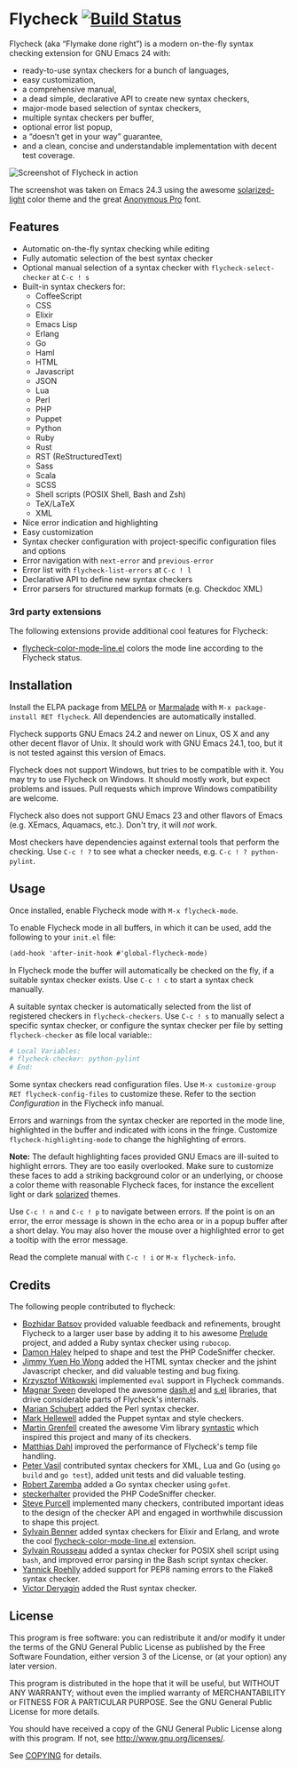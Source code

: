 Flycheck [![Build Status](https://travis-ci.org/lunaryorn/flycheck.png?branch=master)](https://travis-ci.org/lunaryorn/flycheck)
========

Flycheck (aka “Flymake done right”) is a modern on-the-fly syntax checking
extension for GNU Emacs 24 with:

- ready-to-use syntax checkers for a bunch of languages,
- easy customization,
- a comprehensive manual,
- a dead simple, declarative API to create new syntax checkers,
- major-mode based selection of syntax checkers,
- multiple syntax checkers per buffer,
- optional error list popup,
- a “doesn’t get in your way” guarantee,
- and a clean, concise and understandable implementation with decent test
  coverage.

![Screenshot of Flycheck in action](https://github.com/lunaryorn/flycheck/raw/master/doc/screenshot.png)

The screenshot was taken on Emacs 24.3 using the awesome [solarized-light][]
color theme and the great [Anonymous Pro][anon-pro] font.


Features
--------

- Automatic on-the-fly syntax checking while editing
- Fully automatic selection of the best syntax checker
- Optional manual selection of a syntax checker with `flycheck-select-checker`
  at `C-c ! s`
- Built-in syntax checkers for:
  - CoffeeScript
  - CSS
  - Elixir
  - Emacs Lisp
  - Erlang
  - Go
  - Haml
  - HTML
  - Javascript
  - JSON
  - Lua
  - Perl
  - PHP
  - Puppet
  - Python
  - Ruby
  - Rust
  - RST (ReStructuredText)
  - Sass
  - Scala
  - SCSS
  - Shell scripts (POSIX Shell, Bash and Zsh)
  - TeX/LaTeX
  - XML
- Nice error indication and highlighting
- Easy customization
- Syntax checker configuration with project-specific configuration files and
  options
- Error navigation with `next-error` and `previous-error`
- Error list with `flycheck-list-errors` at `C-c ! l`
- Declarative API to define new syntax checkers
- Error parsers for structured markup formats (e.g. Checkdoc XML)

### 3rd party extensions

The following extensions provide additional cool features for Flycheck:

- [flycheck-color-mode-line.el][] colors the mode line according to the Flycheck
  status.


Installation
------------

Install the ELPA package from [MELPA][] or [Marmalade][] with `M-x
package-install RET flycheck`.  All dependencies are automatically installed.

Flycheck supports GNU Emacs 24.2 and newer on Linux, OS X and any other decent
flavor of Unix.  It should work with GNU Emacs 24.1, too, but it is not tested
against this version of Emacs.

Flycheck does not support Windows, but tries to be compatible with it.  You may
try to use Flycheck on Windows.  It should mostly work, but expect problems and
issues.  Pull requests which improve Windows compatibility are welcome.

Flycheck also does not support GNU Emacs 23 and other flavors of Emacs
(e.g. XEmacs, Aquamacs, etc.).  Don't try, it will *not* work.

Most checkers have dependencies against external tools that perform the
checking.  Use `C-c ! ?` to see what a checker needs, e.g. `C-c ! ?
python-pylint`.


Usage
-----

Once installed, enable Flycheck mode with `M-x flycheck-mode`.

To enable Flycheck mode in all buffers, in which it can be used, add the
following to your `init.el` file:

```scheme
(add-hook 'after-init-hook #'global-flycheck-mode)
```

In Flycheck mode the buffer will automatically be checked on the fly, if a
suitable syntax checker exists.  Use `C-c ! c` to start a syntax check manually.

A suitable syntax checker is automatically selected from the list of registered
checkers in `flycheck-checkers`.  Use  `C-c ! s` to manually select a specific
syntax checker, or configure the syntax checker per file by setting
`flycheck-checker` as file local variable::

```python
# Local Variables:
# flycheck-checker: python-pylint
# End:
```

Some syntax checkers read configuration files.  Use `M-x customize-group RET
flycheck-config-files` to customize these.  Refer to the section *Configuration*
in the Flycheck info manual.

Errors and warnings from the syntax checker are reported in the mode line,
highlighted in the buffer and indicated with icons in the fringe.  Customize
`flycheck-highlighting-mode` to change the highlighting of errors.

**Note:** The default highlighting faces provided GNU Emacs are ill-suited to
highlight errors.  They are too easily overlooked.  Make sure to customize these
faces to add a striking background color or an underlying, or choose a color
theme with reasonable Flycheck faces, for instance the excellent light or dark
[solarized][] themes.

Use `C-c ! n` and `C-c ! p` to navigate between errors.  If the point is on an
error, the error message is shown in the echo area or in a popup buffer after a
short delay.  You may also hover the mouse over a highlighted error to get a
tooltip with the error message.

Read the complete manual with `C-c ! i` or `M-x flycheck-info`.


Credits
-------

The following people contributed to flycheck:

- [Bozhidar Batsov][bbatsov] provided valuable feedback and refinements, brought
  Flycheck to a larger user base by adding it to his awesome [Prelude][]
  project, and added a Ruby syntax checker using `rubocop`.
- [Damon Haley][dhaley] helped to shape and test the PHP CodeSniffer checker.
- [Jimmy Yuen Ho Wong][wyuenho] added the HTML syntax checker and the jshint
  Javascript checker, and did valuable testing and bug fixing.
- [Krzysztof Witkowski][kwitek] implemented `eval` support in Flycheck commands.
- [Magnar Sveen][magnars] developed the awesome [dash.el][] and [s.el][]
  libraries, that drive considerable parts of Flycheck's internals.
- [Marian Schubert][maio] added the Perl syntax checker.
- [Mark Hellewell][markhellewell] added the Puppet syntax and style checkers.
- [Martin Grenfell][scrooloose] created the awesome Vim library [syntastic][]
  which inspired this project and many of its checkers.
- [Matthias Dahl][BinaryKhaos] improved the performance of Flycheck's temp file
  handling.
- [Peter Vasil][ptrv] contributed syntax checkers for XML, Lua and Go (using `go
  build` and `go test`), added unit tests and did valuable testing.
- [Robert Zaremba][robert-zaremba] added a Go syntax checker using `gofmt`.
- [steckerhalter][] provided the PHP CodeSniffer checker.
- [Steve Purcell][purcell] implemented many checkers, contributed important
  ideas to the design of the checker API and engaged in worthwhile discussion to
  shape this project.
- [Sylvain Benner][syl20bnr] added syntax checkers for Elixir and Erlang, and
  wrote the cool [flycheck-color-mode-line.el][] extension.
- [Sylvain Rousseau][thisirs] added a syntax checker for POSIX shell script
  using `bash`, and improved error parsing in the Bash script syntax checker.
- [Yannick Roehlly][yannick1974] added support for PEP8 naming errors to the
  Flake8 syntax checker.
- [Victor Deryagin][vderyagin] added the Rust syntax checker.


License
-------

This program is free software: you can redistribute it and/or modify it under
the terms of the GNU General Public License as published by the Free Software
Foundation, either version 3 of the License, or (at your option) any later
version.

This program is distributed in the hope that it will be useful, but WITHOUT ANY
WARRANTY; without even the implied warranty of MERCHANTABILITY or FITNESS FOR A
PARTICULAR PURPOSE.  See the GNU General Public License for more details.

You should have received a copy of the GNU General Public License along with
this program.  If not, see http://www.gnu.org/licenses/.

See [COPYING][] for details.


[solarized-light]: https://github.com/bbatsov/solarized-emacs
[anon-pro]: http://www.marksimonson.com/fonts/view/anonymous-pro
[melpa]: http://melpa.milkbox.net
[marmalade]: http://marmalade-repo.org/
[download]: https://github.com/lunaryorn/flycheck/tags
[dash.el]: https://github.com/magnars/dash.el
[s.el]: https://github.com/magnars/s.el
[solarized]: https://github.com/bbatsov/solarized-emacs
[python]: http://python.org
[checkstyle]: http://checkstyle.sourceforge.net/
[bbatsov]: https://github.com/bbatsov
[prelude]: https://github.com/bbatsov/prelude
[dhaley]: https://github.com/dhaley
[syntastic]: https://github.com/scrooloose/syntastic
[scrooloose]: https://github.com/scrooloose
[purcell]: https://github.com/purcell
[wyuenho]: https://github.com/wyuenho
[kwitek]: https://github.com/kwitek
[maio]: https://github.com/maio
[ptrv]: https://github.com/ptrv
[robert-zaremba]: https://github.com/robert-zaremba
[steckerhalter]: https://github.com/steckerhalter
[yannick1974]: https://github.com/yannick1974
[copying]: https://github.com/lunaryorn/flycheck/blob/master/COPYING
[vderyagin]: https://github.com/vderyagin
[magnars]: https://github.com/magnars
[dash.el]: https://github.com/magnars/dash.el
[s.el]: https://github.com/magnars/s.el
[thisirs]: https://github.com/thisirs
[syl20bnr]: https://github.com/syl20bnr
[flycheck-color-mode-line.el]: https://github.com/syl20bnr/flycheck-color-mode-line
[markhellewell]: https://github.com/markhellewell
[BinaryKhaos]: https://github.com/Binarykhaos
